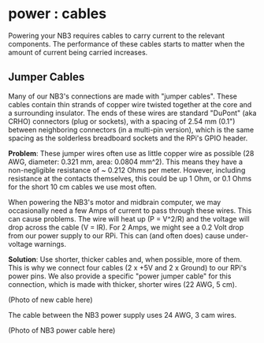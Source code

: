 # power : cables
Powering your NB3 requires cables to carry current to the relevant components. The performance of these cables starts to matter when the amount of current being carried increases.

## Jumper Cables
Many of our NB3's connections are made with "jumper cables". These cables contain thin strands of copper wire twisted together at the core and a surrounding insulator. The ends of these wires are standard "DuPont" (aka CRHO) connectors (plug or sockets), with a spacing of 2.54 mm (0.1") between neighboring connectors (in a multi-pin version), which is the same spacing as the solderless breadboard sockets and the RPi's GPIO header.

**Problem**: These jumper wires often use as little copper wire as possible (28 AWG, diameter: 0.321 mm, area: 0.0804 mm^2). This means they have a non-negligible resistance of ~ 0.212 Ohms per meter. However, including resistance at the contacts themselves, this could be up 1 Ohm, or 0.1 Ohms for the short 10 cm cables we use most often. 

When powering the NB3's motor and midbrain computer, we may occasionally need a few Amps of current to pass through these wires. This can cause problems. The wire will heat up (P = V^2/R) and the voltage will drop across the cable (V = IR). For 2 Amps, we might see a 0.2 Volt drop from our power supply to our RPi. This can (and often does) cause under-voltage warnings.

**Solution**: Use shorter, thicker cables and, when possible, more of them. This is why we connect four cables (2 x +5V and 2 x Ground) to our RPi's power pins. We also provide a specific "power jumper cable" for this connection, which is made with thicker, shorter wires (22 AWG, 5 cm).

(Photo of new cable here)

The cable between the NB3 power supply uses 24 AWG, 3 cam wires.

(Photo of NB3 power cable here)
